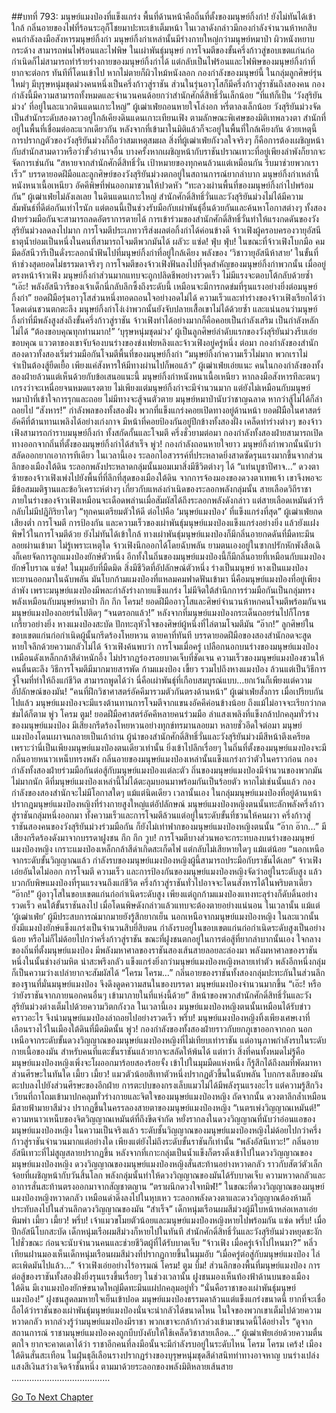 ##บทที่ 793: มนุษย์แมงป่องที่แข็งแกร่ง
พื้นที่ด้านหน้าคือถิ่นที่ตั้งของมนุษย์กิ้งก่า!
ยังไม่ทันได้เข้าใกล้ กลิ่นอายของไฟที่ร้อนระอุก็โชยมาปะทะเข้าเต็มหน้า
ในเวลาดังกล่าวมีกองกำลังจำนวนห้าหกสิบคนกำลังลงมือสังหารมนุษย์กิ้งก่า
มนุษย์กิ้งก่าเหล่านั้นมีร่างกายใหญ่กว่ามนุษย์หมาป่า ผิวหนังหยาบกระด้าง สามารถพ่นไฟร้อนและไฟพิษ
ในเผ่าพันธุ์มนุษย์ การโจมตีของขั้นครึ่งก้าวสู่ขอบเขตแก่นก่อกำเนิดก็ไม่สามารถทำร้ายร่างกายของมนุษย์กิ้งก่าได้
แต่กลับเป็นไฟร้อนและไฟพิษของมนุษย์กิ้งก่าที่ยากจะต่อกร ทันทีที่โดนเข้าไป หากไม่ตายก็ผิวไหม้หนังลอก
กองกำลังของมนุษย์นี้ ในกลุ่มลูกศิษย์รุ่นใหม่ๆ มีบุรุษหนุ่มชุดม่วงคนหนึ่งเป็นครึ่งก้าวสู่ราชัน ส่วนในรุ่นอาวุโสก็มีครึ่งก้าวสู่ราชันถึงสองคน
กองกำลังนี้มีความสามารถทั้งหมดและจำนวนคนด้อยกว่าสำนักศักดิ์สิทธิ์วั่นเล็กน้อย
“ที่แท้ก็เป็น ‘วังสุริยันม่วง’ ที่อยู่ในละแวกดินแดนเกาะใหญ่”
ผู้เฒ่าเฟ่ยถอนหายใจโล่งอก หรี่ตาลงเล็กน้อย
วังสุริยันม่วงจัดเป็นสำนักระดับสองดาวอยู่ใกล้เคียงดินแดนเกาะเทียนเฟิง
ตามลักษณะพิเศษของมิติเทพลวงตา สำนักที่อยู่ในพื้นที่เชื่อมต่อละแวกเดียวกัน หลังจากที่เข้ามาในมิติแล้วก็จะอยู่ในพื้นที่ใกล้เคียงกัน
ด้วยเหตุนี้ การปรากฏตัวของวังสุริยันม่วงก็ถือว่าสมเหตุสมผล
สิ่งที่ผู้เฒ่าเฟ่ยกังวลใจจริงๆ ก็คือการต้องเผชิญหน้ากับสำนักสามดาวหรือว่าขั้วอำนาจอื่น
บางครั้งหากเผชิญหน้ากับราชันปราณเทวะที่อยู่เพียงลำพังก็ยากจะจัดการเช่นกัน
“สหายจากสำนักศักดิ์สิทธิ์วั่น เป้าหมายของทุกคนล้วนแต่เหมือนกัน รีบมาช่วยพวกเราเร็ว”
บรรดายอดฝีมือและลูกศิษย์ของวังสุริยันม่วงตกอยู่ในสถานการณ์ยากลำบาก
มนุษย์กิ้งก่าเหล่านี้หนังหนาเนื้อเหนียว อัคคีพิษที่พ่นออกมาชวนให้ปวดหัว
“ทะลวงผ่านพื้นที่ของมนุษย์กิ้งก่าไปพร้อมกัน” ผู้เฒ่าเฟ่ยไม่ลังเลเลย
ในดินแดนเกาะใหญ่ สำนักศักดิ์สิทธิ์วั่นและวังสุริยันม่วงไม่ได้มีความสัมพันธ์ที่ดีต่อกันเท่าไรนัก
แต่ตอนนี้เป็นช่วงรับมือกับเผ่าพันธุ์อื่นด้วยกันและค้นหาโอกาสต่างๆ ทั้งสองฝ่ายร่วมมือกันจะสามารถลดอัตราการตายได้
การเข้าร่วมของสำนักศักดิ์สิทธิ์วั่นทำให้แรงกดดันของวังสุริยันม่วงลดลงไปมาก
การโจมตีประเภทวารีส่งผลต่อกิ้งก่าได้ค่อนข้างดี
จ้าวเฟิงผู้ครอบครองวายุอัสนีธาตุน้ำย่อมเป็นหนึ่งในคนที่สามารถโจมตีพวกมันได้
ผลัวะ แซ่ด! ฟุ่บ ฟุ่บ!
ในขณะที่จ้าวเฟิงโบกมือ คมมีดอัสนีวารีเป็นดั่งระลอกน้ำฟันไปที่มนุษย์กิ้งก่าที่อยู่ใกล้เคียง
พลังของ ‘วิชาวายุอัสนีห้าสาย’ ในขั้นที่ห้าช่วงสุดยอดไม่ธรรมดาจริงๆ
การโจมตีของจ้าวเฟิงฟันลงไปที่จุดสำคัญของมนุษย์กิ้งก่าพวกนั้น
เมื่ออยู่ตรงหน้าจ้าวเฟิง มนุษย์กิ้งก่าส่วนมากแทบจะถูกปลิดชีพอย่างรวดเร็ว ไม่มีแรงจะตอบโต้กลับด้วยซ้ำ
“เอ๊ะ! พลังอัสนีวารีของเจ้าเด็กนี่กลับลึกซึ้งถึงระดับนี้ เหมือนจะมีการกดข่มที่รุนแรงอย่างยิ่งต่อมนุษย์กิ้งก่า”
ยอดฝีมือรุ่นอาวุโสส่วนหนึ่งทอดถอนใจอย่างอดไม่ได้
ความเร็วและท่าร่างของจ้าวเฟิงเรียกได้ว่าโดดเด่นชวนตกตะลึง มนุษย์กิ้งก่าโง่เง่าพวกนั้นยังจับปลายเสื้อเขาไม่ได้ด้วยซ้ำ
และแน่นอนว่ามนุษย์กิ้งก่าที่มีพลังสูงส่งถึงขั้นครึ่งก้าวสู่ราชัน จ้าวเฟิงทำได้อย่างมากก็คือคอยเป็นกำลังเสริม เป็นกำลังหลักไม่ได้
“ต้องขอบคุณทุกท่านมาก!”
‘บุรุษหนุ่มชุดม่วง’ ผู้เป็นลูกศิษย์ลำดับแรกของวังสุริยันม่วงรีบเอ่ยขอบคุณ
แววตาของเขาจับจ้องบนร่างของข่งเฟยหลิงและจ้าวเฟิงอยู่ครู่หนึ่ง
ต่อมา
กองกำลังของสำนักสองดาวทั้งสองเริ่มร่วมมือกันโจมตีพื้นที่ของมนุษย์กิ้งก่า
“มนุษย์กิ้งก่าความเร็วไม่มาก พวกเราไม่จำเป็นต้องสู้ยืดเยื้อ เพียงแค่สังหารให้มีทางผ่านไปก็พอแล้ว”
ผู้เฒ่าเฟ่ยเอ่ยแนะ
คนในกองกำลังของทั้งสองฝ่ายล้วนแต่เห็นด้วยกับข้อเสนอแนะนี้
มนุษย์กิ้งก่าหนังหนาเนื้อเหนียว หากลงมือสังหารทีละตนๆ เกรงว่าจะเหนื่อยจนหมดแรงตาย
ไม่เพียงแต่มนุษย์กิ้งก่าจะมีจำนวนมาก แต่ยังไม่เหมือนกับมนุษย์หมาป่าที่เข้าใจการรุกและถอย ไม่มีทางจะสู้จนตัวตาย
มนุษย์หมาป่านับว่าชาญฉลาด หากว่าสู้ไม่ได้ก็ล่าถอยไป
“สังหาร!”
กำลังพลของทั้งสองฝั่ง พวกที่แข็งแกร่งคอยเปิดทางอยู่ด้านหน้า
ยอดฝีมือในศาสตร์อัคคีที่ต้านทานเพลิงได้อย่างเก่งกาจ มีหน้าที่คอยป้องกันอยู่ปีกข้างทั้งสองฝั่ง
เคล็ดท่าร่างต่างๆ ของจ้าวเฟิงสามารถกำราบมนุษย์กิ้งก่า ทั้งสกัดกั้นและโจมตี
ครึ่งชั่วยามต่อมา
กองกำลังทั้งสองฝ่ายสามารถเปิดทางออกจากถิ่นที่ตั้งของมนุษย์กิ้งก่าได้สำเร็จ
พู่ว!
กองกำลังถอนหายใจยาว มนุษย์กิ้งก่าพวกนั้นนับว่าสลัดออกยากเอาการทีเดียว
ในเวลานี้เอง
ระลอกไอสวรรค์ที่ประหลาดยิ่งสาดซัดรุนแรงมากขึ้นจากส่วนลึกของเมืองใต้ดิน
ระลอกพลังประหลาดกลุ่มนั้นมอมเมาสิ่งมีชีวิตต่างๆ ได้
“แท่นบูชาปีศาจ…”
ดวงตาซ้ายของจ้าวเฟิงเพ่งไปยังพื้นที่ที่ลึกที่สุดของเมืองใต้ดิน
จากการจ้องมองของดวงตาเทพเจ้า เขาจึงพอจะมีข้อสมมติฐานและข้อวิเคราะห์ต่างๆ เกี่ยวกับแหล่งกำเนิดของระลอกพลังกลุ่มนั้น
สายเลือดวิถีราชาภายในร่างของจ้าวเฟิงเหมือนจะเดือดพล่านเมื่อสัมผัสได้ถึงระลอกพลังดังกล่าว
แต่สายเลือดเหมันต์วารีกลับไม่มีปฎิกิริยาใดๆ
“ทุกคนเตรียมตัวให้ดี ต่อไปคือ ‘มนุษย์แมงป่อง’ ที่แข็งแกร่งที่สุด” ผู้เฒ่าเฟ่ยกดเสียงต่ำ
การโจมตี การป้องกัน และความเร็วของเผ่าพันธุ์มนุษย์แมงป่องแข็งแกร่งอย่างยิ่ง แล้วยังแฝงพิษไว้ในการโจมตีด้วย
ยังไม่ทันได้เข้าใกล้ ทางเผ่าพันธุ์มนุษย์แมงป่องก็มีกลิ่นอายกดดันที่มืดทะมึนลอยผ่านเข้ามา
ไม่รู้เพราะเหตุใด
จ้าวเฟิงนึกออกได้โดยฉับพลัน ยามตนเองอยู่ในซากปรักหักพังสือเฉิงก็เคยจัดการลูกแมงป่องยักษ์ตัวหนึ่ง
อีกทั้งในถิ่นของมนุษย์แมงป่องนี้ก็มีกลิ่นอายที่เหมือนกับแมงป่องยักษ์โบราณ
แซ่ด!
ในมุมอับที่มืดมิด สิ่งมีชีวิตที่อัปลักษณ์ตัวหนึ่ง ร่างเป็นมนุษย์ หางเป็นแมงป่อง ทะยานออกมาในฉับพลัน มันโบกก้ามแมงป่องที่แหลมคมฟาดฟันเข้ามา
นี่คือมนุษย์แมงป่องที่อยู่เพียงลำพัง
เพราะมนุษย์แมงป่องมีพละกำลังร่างกายแข็งแกร่ง ไม่มีจิตใต้สำนึกการร่วมมือกันเป็นกลุ่มทรงพลังเหมือนกับมนุษย์หมาป่า
กึก กึก โครม!
ยอดฝีมืออาวุโสและศิษย์จำนวนห้าหกคนโจมตีพร้อมกันจนมนุษย์แมงป่องถอยร่นไปติดๆ
“จนตรอกแล้ว!”
หลังจากที่มนุษย์แมงป่องกระเด็นถอยร่นไปก็โกรธเกรี้ยวอย่างยิ่ง หางแมงป่องสะบัด ปักทะลุหัวใจของศิษย์ผู้หนึ่งที่ไล่ตามโจมตีมัน
“อ๊าก!”
ลูกศิษย์ในขอบเขตแก่นก่อกำเนิดผู้นั้นกรีดร้องโหยหวน ตายคาที่ทันที
บรรดายอดฝีมือของสองสำนักอดจะสูดหายใจลึกด้วยความกลัวไม่ได้
จ้าวเฟิงค้นพบว่า การโจมเมื่อครู่ เปลือกนอกบนร่างของมนุษย์แมงป่องเหมือนดังเหล็กกล้าสีดำหนักอึ้ง ไม่ปรากฏร่องรอยบาดเจ็บที่ชัดเจน
ความเร็วของมนุษย์แมงป่องชวนให้คนตื่นตะลึง วิธีการโจมตีมีมากมายสารพัด
ก้ามแมงป่อง เขี้ยว รวมไปถึงหางแมงป่อง ล้วนแต่เป็นวิธีการจู่โจมที่ทำให้ถึงแก่ชีวิต
สามารถพูดได้ว่า นี่คือเผ่าพันธุ์ที่เกือบสมบูรณ์แบบ…ยกเว้นก็เพียงแต่ความอัปลักษณ์ของมัน!
“คนที่ฝึกวิชาศาสตร์อัคคีมารวมตัวกันตรงด้านหน้า” ผู้เฒ่าเฟ่ยสั่งการ
เมื่อเปรียบกันไปแล้ว มนุษย์แมงป่องจะมีแรงต้านทานการโจมตีจากแขนงอัคคีค่อนข้างน้อย ถึงแม้ไม่อาจจะเรียกว่ากดข่มได้ก็ตาม
พู่ว โครม ตูม!
ยอดฝีมือศาสตร์อัคคีหลายคนร่วมมือ ลำแสงเพลิงที่แข็งกล้าปกคลุมทั่วร่างของมนุษย์แมงป่อง มีเสียงกรีดร้องโหยหวนอย่างทุกข์ทรมานลอยมา
หลายชั่วอึดใจต่อมา
มนุษย์แมงป่องโดนเผาจนกลายเป็นเถ้าถ่าน
ผู้นำของสำนักศักดิ์สิทธิ์วั่นและวังสุริยันม่วงมีสีหน้าตึงเครียด
เพราะว่านี่เป็นเพียงมนุษย์แมงป่องตนเดียวเท่านั้น
ยิ่งเข้าไปลึกเรื่อยๆ ในถิ่นที่ตั้งของมนุษย์แมงป่องจะมีกลิ่นอายหนาวเหน็บทรงพลัง
กลิ่นอายของมนุษย์แมงป่องเหล่านั้นแข็งแกร่งกว่าตัวในคราวก่อน
กองกำลังทั้งสองฝ่ายร่วมมือกันต่อสู้กับมนุษย์แมงป่องแต่ละตัว
ถิ่นของมนุษย์แมงป่องมีจำนวนของพวกมันไม่มากนัก
ดีที่มนุษย์แมงป่องเหล่านี้ไม่ได้ตะลุมบอนมาพร้อมกันเป็นร้อยตัว
หากไม่เช่นนั้นแล้ว กองกำลังของสองสำนักจะไม่มีโอกาสใดๆ แม้แต่นิดเดียว
เวลานั้นเอง
ในกลุ่มมนุษย์แมงป่องที่อยู่ด้านหน้า ปรากฎมนุษย์แมงป่องหญิงที่ร่างกายสูงใหญ่แต่อัปลักษณ์
มนุษย์แมงป่องหญิงตนนั้นทะลักพลังครึ่งก้าวสู่ราชันกลุ่มหนึ่งออกมา ทั้งความเร็วและการโจมตีล้วนแต่อยู่ในระดับขั้นที่ชวนให้คนผวา
ครึ่งก้าวสู่ราชันสองคนของวังสุริยันม่วงร่วมมือกัน ก็ยังไม่เท่าฟากของมนุษย์แมงป่องหญิงตนนั้น
“อ๊าก อ๊าก…” มีเสียงกรีดร้องดังมาจากบรรดาฝูงชน
กึก กึก วูบ!
การโจมตีบางส่วนพอจะกระทบลงบนร่างของมนุษย์แมงป่องหญิง เกราะแมงป่องเหล็กกล้าสีดำเกิดสะเก็ดไฟ แต่กลับไม่เสียหายใดๆ แม้แต่น้อย
“นอกเหนือจากระดับขั้นวิญญาณแล้ว กำลังรบของมนุษย์แมงป่องหญิงผู้นี้สามารถประมือกับราชันได้เลย”
จ้าวเฟิงเอ่ยอันใดไม่ออก
การโจมตี ความเร็ว และการป้องกันของมนุษย์แมงป่องหญิงจัดว่าอยู่ในระดับสูง แล้วบวกกับพิษแมงป่องที่รุนแรงจนถึงแก่ชีวิต ครึ่งก้าวสู่ราชันทั่วไปอาจจะโดนสังหารได้ในพริบตาเดียว
“อ๊าก!”
ผู้อาวุโสในขอบเขตแก่นก่อกำเนิดระดับสูง เพียงแต่ถูกก้ามแมงป่องแทงทะลุร่างก็ดับดิ้นอย่างรวดเร็ว
คนใต้ขั้นราชันลงไป เมื่อโดนพิษดังกล่าวแล้วแทบจะต้องตายอย่างแน่นอน
ในเวลานั้น แม้แต่ ‘ผู้เฒ่าเฟ่ย’ ผู้มีประสบการณ์มากมายยังรู้สึกยากเย็น
นอกเหนือจากมนุษย์แมงป่องหญิง ในละแวกนั้นยังมีแมงป่งยักษ์แข็งแกร่งเป็นจำนวนสิบยี่สิบตน กำลังรบอยู่ในขอบเขตแก่นก่อกำเนิดระดับสูงเป็นอย่างน้อย หรือไม่ก็ไม่ด้อยไปกว่าครึ่งก้าวสู่ราชัน
ขณะที่ฝูงชนตกอยู่ในการต่อสู้ที่ยากลำบากนั้นเอง
ใจกลางของถิ่นที่ตั้งมนุษย์แมงป่อง มีพลังมหาศาลของราชันสองเส้นสายลอยละล่องมา
พลังมหาศาลของราชันหนึ่งในนั้นช่างอำมหิต น่าสะพรึงกลัว แข็งแกร่งยิ่งกว่ามนุษย์แมงป่องหญิงหลายเท่าตัว
พลังอีกหนึ่งกลุ่มก็เป็นความว่างเปล่ายากจะสัมผัสได้
“โครม โครม…”
กลิ่นอายของราชันทั้งสองกลุ่มปะทะกันในส่วนลึกของฐานที่มั่นมนุษย์แมงป่อง จึงดึงดูดความสนในของบรรดา มนุษย์แมงป่องจำนวนมากขึ้น
“เอ๊ะ! หรือว่ายังราชันจากภายนอกคนอื่นๆ เข้ามาภายในที่แห่งนี้ด้วย”
สีหน้าของพวกสำนักศักดิ์สิทธิ์วั่นและวังสุริยันม่วงต่างเต็มไปด้วยความวิตกกังวล
ในเวลานี้เอง มนุษย์แมงป่องหญิงตนนั้นเหมือนได้รับข่าวคราวอะไร จึงนำมนุษย์แมงป่องล่าถอยไปอย่างรวดเร็ว
พรึ่บ!
มนุษย์แมงป่องหญิงทิ้งเพียงเศษเงาที่เลือนรางไว้ในเมืองใต้ดินที่มืดมิดนั้น
พู่ว!
กองกำลังของทั้งสองฝ่ายราวกับยกภูเขาออกจากอก นอกเหนือจากระดับขั้นดวงวิญญาณของมนุษย์แมงป่องหญิงที่ไม่เทียบเท่าราชัน แต่อานุภาพกำลังรบในระดับกายเนื้อของมัน สำหรับคนที่แตะขั้นราชันแล้วยากจะสลัดให้พ้นได้
แต่ทว่า สิ่งที่คนทั้งหมดไม่รู้คือ
มนุษย์แมงป่องหญิงเพิ่งจะโผออกมาร้อยสองร้อยจั้ง เข้าไปในมุมมืดแห่งหนึ่ง ก็รู้สึกได้ถึงลมที่พัดมาหาส่วนศีรษะในทันใด
เมี้ยว เมี้ยว!
แมวตัวน้อยสีเทาตัวหนึ่งปรากฏตัวขึ้นในฉับพลัน โบกกรงเล็บของมันตะปบลงไปยังส่วนศีรษะของอีกฝ่าย
การตะปบของกรงเล็บแมวไม่ได้มีพลังรุนแรงอะไร
แต่ความรู้สึกวิงเวียนที่ถาโถมเข้ามาปกคลุมทั่วร่างกายและจิตใจของมนุษย์แมงป่องหญิง
ถัดจากนั้น
ดวงตาลึกล้ำเหมือนมีสายฟ้ามายาสีม่วง ปรากฏขึ้นในครรลองสายตาของมนุษย์แมงป่องหญิง
“เนตรเพ่งวิญญาณเหมันต์!”
ความหนาวเหน็บของจิตวิญญาณเหมันต์ที่ถึงขีดจำกัด หยั่งรากลงในดวงวิญญาณที่นับว่าอ่อนแอของมนุษย์แมงป่องหญิง
ในความเป็นจริงแล้ว
ระดับชั้นวิญญาณของมนุษย์แมงป่องหญิงไม่ด้อยไปกว่าครึ่งก้าวสู่ราชันจำนวนมากแต่อย่างใด เพียงแต่ยังไม่ถึงระดับขั้นราชันก็เท่านั้น
“พลังอัสนีเทวะ!”
กลิ่นอายอัสนีเทวะที่ไม่สูญสลายปรากฏขึ้น หลังจากที่เกาะกลุ่มเป็นน้ำแข็งก็ตรงดิ่งเข้าไปในดวงวิญญาณของมนุษย์แมงป่องหญิง
ดวงวิญญาณของมนุษย์แมงป่องหญิงสั่นสะท้านอย่างหวาดกลัว ราวกับสัตว์ตัวเล็กจ้อยที่เผชิญหน้ากับวันสิ้นโลก
พลังกลุ่มนั้นทำให้ดวงวิญญาณของมันได้รับบาดเจ็บ ความหวาดกลัวและอาการสั่นสะท้านตรงออกมาจากสัญชาตญาน
“ตราผนึกดวงใจทมิฬ!”
ในขณะที่ดวงวิญญาณของมนุษย์แมงป่องหญิงหวาดกลัว เหมือนดำดิ่งลงไปในหุบเหว ระลอกพลังดวงตาและดวงวิญญาณต้องห้ามก็ประทับลงไปในส่วนลึกดวงวิญญาณของมัน
“สำเร็จ” เด็กหนุ่มเรือนผมสีม่วงผู้มีใบหน้าหล่อเหลาเอ่ยพึมพำ
เมี้ยว เมี้ยว! พรึ่บ!
เจ้าแมวขโมยตัวน้อยและมนุษย์แมงป่องหญิงหายไปพร้อมกัน
แซ่ด พรึ่บ!
เมื่อปีกอัสนีโบกสะบัด เด็กหนุ่มเรือผมสีม่วงก็หายไปในทันที
สำนักศักดิ์สิทธิ์วั่นและวังสุริยันม่วงหยุดชะงักไปชั่วขณะ ก่อนจะนับจำนวนคนและช่วยชีวิตผู้ที่ได้รับบาดเจ็บ
“จ้าวเฟิง เมื่อครู่เจ้าไปไหนมา?” หลิ่วเทียนฝานมองเห็นเด็กหนุ่มเรือนผมสีม่วงที่ปรากฏกายขึ้นในมุมอับ
“เมื่อครู่ต่อสู่กับมนุษย์แมงป่อง ไล่ตะเพิดมันไปแล้ว...” จ้าวเฟิงเอ่ยอย่างไร้อารมณ์
โครม! ตูม บึ้ม!
ส่วนลึกของพื้นที่มนุษย์แมงป่อง การต่อสู้ของราชันทั้งสองฝั่งยิ่งรุนแรงขึ้นเรื่อยๆ
ในช่วงเวลานั้น
ฝูงชนมองเห็นท้องฟ้าด้านบนของเมืองใต้ดิน มีเงาแมงป่องยักษ์ขนาดใหญ่มืดทะมึนแผ่ปกคลุมอยู่ทั่ว
“นั่นคือราชาของเผ่าพันธุ์มนุษย์แมงป่อง!”
ฝูงชนสูดลมหายใจเย็นเข้าปอด
มนุษย์แมงป่องธรรมดาล้วนแต่แข็งแกร่งขนาดนี้ ยากที่จะเชื่อถือได้ว่าราชันของเผ่าพันธุ์มนุษย์แมงป่องนั่นจะน่ากลัวได้ขนาดไหน
ในใจของพวกเขาเต็มไปด้วยความหวาดกลัว หากล่วงรู้ว่ามนุษย์แมงป่องมีราชา พวกเขาจะกล้าก้าวล่วงเข้ามาขนาดนี้ได้อย่างไร
“ดูจากสถานการณ์ ราชามนุษย์แมงป่องคงถูกบีบบังคับให้ใช้เคล็ดวิชาสายเลือด…”
ผู้เฒ่าเฟ่ยเอ่ยด้วยความตื่นตกใจ
ยากจะคาดเดาได้ว่า ราชาอีกคนที่ลงมือนั้นจะมีกำลังรบอยู่ในระดับไหน
โครม โครม เคร้ง!
เมืองใต้ดินสั่นสะเทือน ในฝุ่นธุลีเลือนรางปรากฏร่างของบุรุษหนุ่มชุดสีดำสนิทท่าทางอาจหาญ บนร่างเปล่งแสงสีเงินสว่างเจิดจ้าชั้นหนึ่ง ตามมาด้วยระลอกของพลังมิติหลายเส้นสาย
…………………………………



[Go To Next Chapter]( ./31.md)